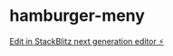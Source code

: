 # hamburger-meny

[Edit in StackBlitz next generation editor ⚡️](https://stackblitz.com/~/github.com/spacefroggie/hamburger-meny)